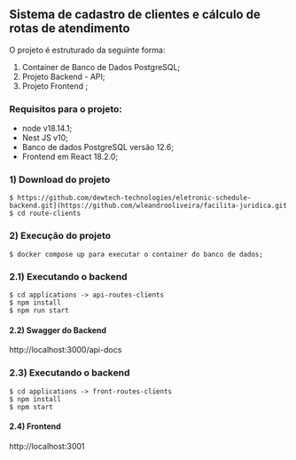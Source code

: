 ## Sistema de cadastro de clientes e cálculo de rotas de atendimento

O projeto é estruturado da seguinte forma:

1) Container de Banco de Dados PostgreSQL;
2) Projeto Backend - API;
3) Projeto Frontend ;


### Requisitos para o projeto:

- node v18.14.1;
- Nest JS v10;
- Banco de dados PostgreSQL versão 12.6;
- Frontend em React 18.2.0;

### 1) Download do projeto

```
$ https://github.com/dewtech-technologies/eletronic-schedule-backend.git](https://github.com/wleandrooliveira/facilita-juridica.git
$ cd route-clients
```
### 2) Execução do projeto
```
$ docker compose up para executar o container do banco de dados;
```
### 2.1) Executando o backend
```
$ cd applications -> api-routes-clients
$ npm install
$ npm run start
```
#### 2.2) Swagger do Backend

http://localhost:3000/api-docs

### 2.3) Executando o backend
```
$ cd applications -> front-routes-clients
$ npm install
$ npm start
```
#### 2.4) Frontend 

http://localhost:3001


